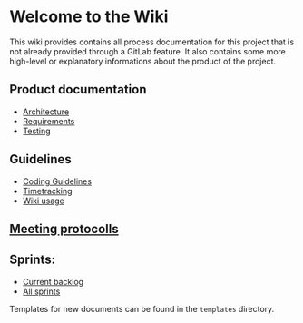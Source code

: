 # Welcome to the Wiki

This wiki provides contains all process documentation for this project that is not already provided through a GitLab feature. It also contains some more high-level or explanatory informations about the product of the project.

## Product documentation
 - [Architecture](/product/architecture/architecture.md)
 - [Requirements](/product/requirements/index.md) 
 - [Testing](/product/testing/testing.md)

## Guidelines
 - [Coding Guidelines](/process/coding-guidelines.md)
 - [Timetracking](/process/timetracking.md)
 - [Wiki usage](/process/wiki.md)

## [Meeting protocolls](/process/meetings/index.md)

## Sprints:
 - [Current backlog](/process/sprints/1/backlog.md)
 - [All sprints](/process/sprints/index.md)

Templates for new documents can be found in the `templates` directory.
